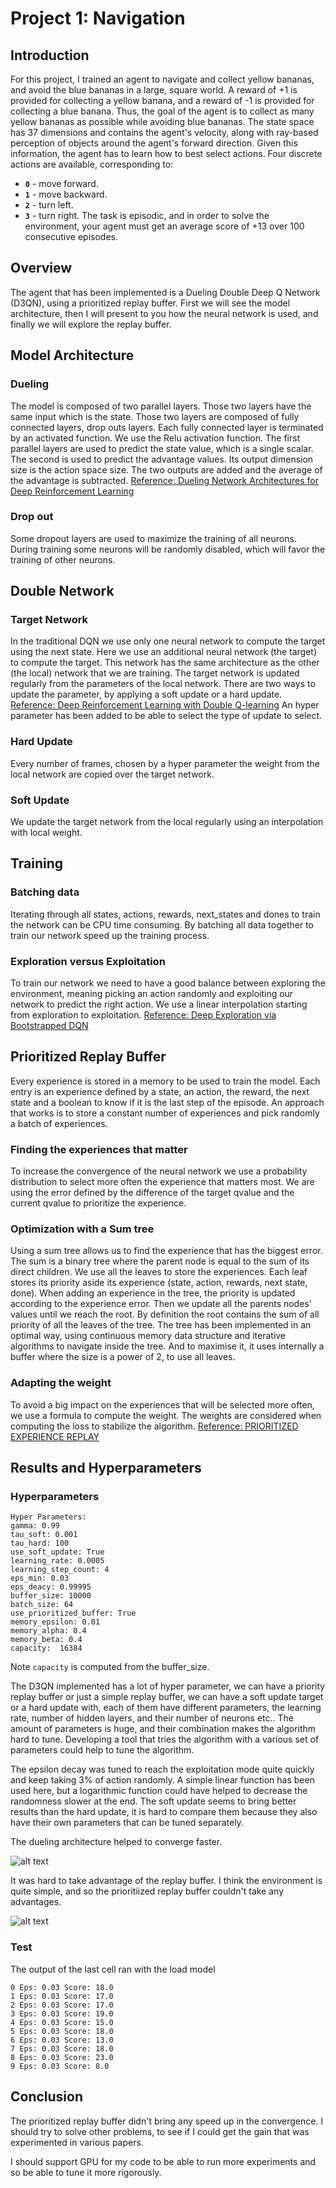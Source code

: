 # Project 1: Navigation
## Introduction
For this project, I trained an agent to navigate and collect yellow bananas, and avoid the blue bananas in a large, square world.
A reward of +1 is provided for collecting a yellow banana, and a reward of -1 is provided for collecting a blue banana.  Thus, the goal of the agent is to collect as many yellow bananas as possible while avoiding blue bananas.
The state space has 37 dimensions and contains the agent's velocity, along with ray-based perception of objects around the agent's forward direction.  Given this information, the agent has to learn how to best select actions.  Four discrete actions are available, corresponding to:
- **`0`** - move forward.
- **`1`** - move backward.
- **`2`** - turn left.
- **`3`** - turn right.
The task is episodic, and in order to solve the environment, your agent must get an average score of +13 over 100 consecutive episodes.
## Overview
The agent that has been implemented is a Dueling Double Deep Q Network (D3QN), using a prioritized replay buffer.
First we will see the model architecture, then I will present to you how the neural network is used, and finally we will explore the replay buffer.
## Model Architecture
### Dueling
The model is composed of two parallel layers. Those two layers have the same input which is the state. Those two layers are composed of fully connected layers, drop outs layers. Each fully connected layer is terminated by an activated function. We use the Relu activation function.
The first parallel layers are used to predict the state value, which is a single scalar. The second is used to predict the advantage values. Its output dimension size is the action space size. The two outputs are added and the average of the advantage is subtracted.
[Reference: Dueling Network Architectures for Deep Reinforcement Learning](https://arxiv.org/pdf/1511.06581.pdf)
### Drop out
Some dropout layers are used to maximize the training of all neurons. During training some neurons will be randomly disabled, which will favor the training of other neurons.
## Double Network
### Target Network
In the traditional DQN we use only one neural network to compute the target using the next state. Here we use an additional neural network (the target) to compute the target. This network has the same architecture as the other (the local) network that we are training. The target network is updated regularly from the parameters of the local network. There are two ways to update the parameter, by applying a soft update or a hard update.
[Reference: Deep Reinforcement Learning with Double Q-learning](https://arxiv.org/pdf/1509.06461.pdf)
An hyper parameter has been added to be able to select the type of update to select.
### Hard Update
Every number of frames, chosen by a hyper parameter the weight from the local network are copied over the target network.
### Soft Update
We update the target network from the local regularly using an interpolation with local weight.
## Training
### Batching data
Iterating through all states, actions, rewards, next_states and dones to train the network can be CPU time consuming. By batching all data together to train our network speed up the training process.
### Exploration versus Exploitation
To train our network we need to have a good balance between exploring the environment, meaning picking an action randomly and exploiting our network to predict the right action.
We use a linear interpolation starting from exploration to exploitation.
[Reference: Deep Exploration via Bootstrapped DQN](https://papers.nips.cc/paper/2016/file/8d8818c8e140c64c743113f563cf750f-Paper.pdf)
## Prioritized Replay Buffer
Every experience is stored in a memory to be used to train the model. Each entry is an experience defined by a state, an action, the reward, the next state and a boolean to know if it is the last step of the episode.
An approach that works is to store a constant number of experiences and pick randomly a batch of experiences.
### Finding the experiences that matter
To increase the convergence of the neural network we use a probability distribution to select more often the experience that matters most. We are using the error defined by the difference of the target qvalue and the current qvalue to prioritize the experience.
### Optimization with a Sum tree
Using a sum tree allows us to find the experience that has the biggest error. The sum is a binary tree where the parent node is equal to the sum of its direct children.
We use all the leaves to store the experiences. Each leaf stores its priority aside its experience (state, action, rewards, next state, done). When adding an experience in the tree, the priority is updated according to the experience error. Then we update all the parents nodes' values until we reach the root. By definition the root contains the sum of all priority of all the leaves of the tree.
The tree has been implemented in an optimal way, using continuous memory data structure and iterative algorithms to navigate inside the tree. And to maximise it, it uses internally a buffer where the size is a power of 2, to use all leaves.
### Adapting the weight
To avoid a big impact on the experiences that will be selected more often, we use a formula to compute the weight. The weights are considered when computing the loss to stabilize the algorithm.
[Reference: PRIORITIZED EXPERIENCE REPLAY ](https://arxiv.org/pdf/1511.05952.pdf)
## Results and Hyperparameters
### Hyperparameters
```
Hyper Parameters:
gamma: 0.99
tau_soft: 0.001
tau_hard: 100
use_soft_update: True
learning_rate: 0.0005
learning_step_count: 4
eps_min: 0.03
eps_deacy: 0.99995
buffer_size: 10000
batch_size: 64
use_prioritized_buffer: True
memory_epsilon: 0.01
memory_alpha: 0.4
memory_beta: 0.4
capacity:  16384
```
 
Note `capacity` is computed from the buffer_size.
 
The D3QN implemented has a lot of hyper parameter, we can have a priority replay buffer or just a simple replay buffer, we can have a soft update target or a hard update with, each of them have different parameters, the learning rate, number of hidden layers, and their number of neurons etc.. The amount of parameters is huge, and their combination makes the algorithm hard to tune.
Developing a tool that tries the algorithm with a various set of parameters could help to tune the algorithm.
 
The epsilon decay was tuned to reach the exploitation mode quite quickly and keep taking 3% of action randomly. A simple linear function has been used here, but a logarithmic function could have helped to decrease the randomness slower at the end.
The soft update seems to bring better results than the hard update, it is hard to compare them because they also have their own parameters that can be tuned separately.

The dueling architecture helped to converge faster.
 
![alt text](https://github.com/Vinssou/Banana/blob/master/score.png)
 
It was hard to take advantage of the replay buffer.
I think the environment is quite simple, and so the prioritiized replay buffer couldn't take any advantages.
 
![alt text](https://github.com/Vinssou/Banana/blob/master/score_prioritized.png)
 
### Test
The output of the last cell ran with the load model
```
0 Eps: 0.03 Score: 18.0
1 Eps: 0.03 Score: 17.0
2 Eps: 0.03 Score: 17.0
3 Eps: 0.03 Score: 19.0
4 Eps: 0.03 Score: 15.0
5 Eps: 0.03 Score: 18.0
6 Eps: 0.03 Score: 13.0
7 Eps: 0.03 Score: 18.0
8 Eps: 0.03 Score: 23.0
9 Eps: 0.03 Score: 8.0
```
 
## Conclusion
The prioritized replay buffer didn't bring any speed up in the convergence. I should try to solve other problems, to see if I could get the gain that was experimented in various papers.
 
I should support GPU for my code to be able to run more experiments and so be able to tune it more rigorously.
 
 

